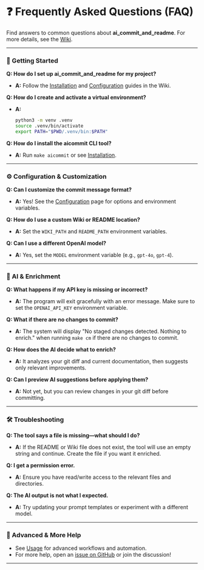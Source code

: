 # ❓ Frequently Asked Questions (FAQ)

Find answers to common questions about **ai_commit_and_readme**. For more details, see the [Wiki](Home).

---

### 🚀 Getting Started

**Q: How do I set up ai_commit_and_readme for my project?**
- **A:** Follow the [Installation](Installation) and [Configuration](Configuration) guides in the Wiki.

**Q: How do I create and activate a virtual environment?**
- **A:**
  ```sh
  python3 -m venv .venv
  source .venv/bin/activate
  export PATH="$PWD/.venv/bin:$PATH"
  ```

**Q: How do I install the aicommit CLI tool?**
- **A:** Run `make aicommit` or see [Installation](Installation).

---

### ⚙️ Configuration & Customization

**Q: Can I customize the commit message format?**
- **A:** Yes! See the [Configuration](Configuration) page for options and environment variables.

**Q: How do I use a custom Wiki or README location?**
- **A:** Set the `WIKI_PATH` and `README_PATH` environment variables.

**Q: Can I use a different OpenAI model?**
- **A:** Yes, set the `MODEL` environment variable (e.g., `gpt-4o`, `gpt-4`).

---

### 🧠 AI & Enrichment

**Q: What happens if my API key is missing or incorrect?**
- **A:** The program will exit gracefully with an error message. Make sure to set the `OPENAI_API_KEY` environment variable.

**Q: What if there are no changes to commit?**
- **A:** The system will display "No staged changes detected. Nothing to enrich." when running `make cm` if there are no changes to commit.

**Q: How does the AI decide what to enrich?**
- **A:** It analyzes your git diff and current documentation, then suggests only relevant improvements.

**Q: Can I preview AI suggestions before applying them?**
- **A:** Not yet, but you can review changes in your git diff before committing.

---

### 🛠️ Troubleshooting

**Q: The tool says a file is missing—what should I do?**
- **A:** If the README or Wiki file does not exist, the tool will use an empty string and continue. Create the file if you want it enriched.

**Q: I get a permission error.**
- **A:** Ensure you have read/write access to the relevant files and directories.

**Q: The AI output is not what I expected.**
- **A:** Try updating your prompt templates or experiment with a different model.

---

### 🌟 Advanced & More Help

- See [Usage](Usage) for advanced workflows and automation.
- For more help, open an [issue on GitHub](https://github.com/auraz/ai_commit_and_readme/issues) or join the discussion!

---
